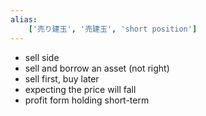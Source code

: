 ```yaml
---
alias:
    ['売り建玉', '売建玉', 'short position']
---
```

- sell side
- sell and borrow an asset (not right)
- sell first, buy later
- expecting the price will fall
- profit form holding short-term